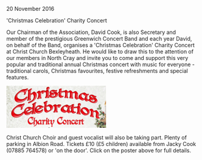20 November 2016

'Christmas Celebration' Charity Concert

Our Chairman of the Association, David Cook, is also Secretary and member of the prestigious Greenwich Concert Band and each year David, on behalf of the Band, organises a 'Christmas Celebration' Charity Concert at Christ Church Bexleyheath. He would like to draw this to the attention of our members in North Cray and invite you to come and support this very popular and traditional annual Christmas concert with music for everyone - traditional carols, Christmas favourites, festive refreshments and special features.

[](http://www.northcrayresidents.org.uk/posters/poster70.pdf)

![Image](images/nm0138_1.gif)

Christ Church Choir and guest vocalist will also be taking part. Plenty of parking in Albion Road. Tickets £10 (£5 children) available from Jacky Cook (07885 764578) or 'on the door'. Click on the poster above for full details.
